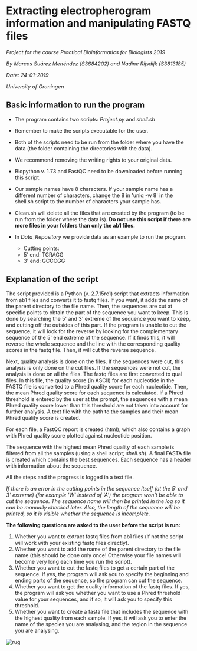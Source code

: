 # Extracting electropherogram information and manipulating FASTQ files

*Project for the course Practical Bioinformatics for Biologists 2019*

*By Marcos Suárez Menéndez (S3684202) and Nadine Rijsdijk (S3813185)*

*Date: 24-01-2019*

*University of Groningen*

## Basic information to run the program

* The program contains two scripts: *Project.py* and *shell.sh*

* Remember to make the scripts executable for the user.

* Both of the scripts need to be run from the folder where you have the data (the folder containing the directories with
the data).

* We recommend removing the writing rights to your original data.

* Biopython v. 1.73 and FastQC need to be downloaded before running this script.

* Our sample names have 8 characters. If your sample name has a different number of characters, change the 8 in
'uniq -w 8' in the shell.sh script to the number of characters your sample has.

* Clean.sh will delete all the files that are created by the program (to be run from the folder where the data is).
**Do not use this script if there are more files in your folders than only the ab1 files.**

* In *Data_Repository* we provide data as an example to run the program.
  * Cutting points:
  * 5' end: TGRAGG
  * 3' end: GCCCGG

## Explanation of the script

The script provided is a Python (v. 2.7.15rc1) script that extracts information from ab1 files and converts it to fastq
files. If you want, it adds the name of the parent directory to the file name. Then, the sequences are cut at specific
points to obtain the part of the sequence you want to keep. This is done by searching the 5' and 3' extreme of the
sequence you want to keep, and cutting off the outsides of this part. If the program is unable to cut the sequence, it
will look for the reverse by looking for the complementary sequence of the 5' end extreme of the sequence. If it finds
this, it will reverse the whole sequence and the line with the corresponding quality scores in the fastq file. Then, it
will cut the reverse sequence.

Next, quality analysis is done on the files. If the sequences were cut, this analysis is only done on the cut files.
If the sequences were not cut, the analysis is done on all the files. The fastq files are first converted to qual files.
In this file, the quality score (in ASCII) for each nucleotide in the FASTQ file is converted to a Phred quality score
for each nucleotide. Then, the mean Phred quality score for each sequence is calculated. If a Phred threshold is entered
by the user at the prompt, the sequences with a mean Phred quality score lower than this threshold are not taken into
account for further analysis. A text file with the path to the samples and their mean Phred quality score is created.

For each file, a FastQC report is created (html), which also contains a graph with Phred quality score plotted against
nucleotide position.

The sequence with the highest mean Phred quality of each sample is filtered from all the samples (using a shell script;
*shell.sh*). A final FASTA file is created which contains the best sequences. Each sequence has a header with
information about the sequence.

All the steps and the progress is logged in a text file.

*If there is an error in the cutting points in the sequence itself (at the 5' and 3' extreme)*
*(for example 'W' instead of 'A') the program won't be able to cut the sequence. The sequence name will then be printed*
*in the log so it can be manually checked later. Also, the length of the sequence will be printed, so it is visible*
*whether the sequence is incomplete.*

**The following questions are asked to the user before the script is run:**

1. Whether you want to extract fastq files from ab1 files (if not the script will work with your existing fastq
files directly).
2. Whether you want to add the name of the parent directory to the file name (this should be done only once! Otherwise
your file names will become very long each time you run the script).
3. Whether you want to cut the fastq files to get a certain part of the sequence. If yes, the program will ask
you to specify the beginning and ending parts of the sequence, so the program can cut the sequence.
4. Whether you want to get the quality information of the fastq files. If yes, the program will ask you whether
you want to use a Phred threshold value for your sequences, and if so, it will ask you to specify this threshold.
5. Whether you want to create a fasta file that includes the sequence with the highest quality from each sample. If yes,
it will ask you to enter the name of the species you are analysing, and the region in the sequence you are analysing.

![rug](https://www.rug.nl/_definition/shared/images/logo--en.png)
